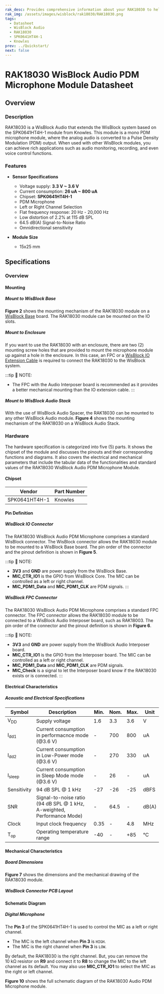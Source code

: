 ```yaml
---
rak_desc: Provides comprehensive information about your RAK18030 to help you use it. This information includes technical specifications, characteristics, and requirements, and it also discusses the device components.
rak_img: /assets/images/wisblock/rak18030/RAK18030.png
tags:
  - Datasheet
  - WisBlock Audio
  - RAK18030
  - SPK0641HT4H-1
  - Knowles
prev: ../Quickstart/
next: false
---
```


# RAK18030 WisBlock Audio PDM Microphone Module Datasheet

## Overview

### Description

RAK18030 is a WisBlock Audio that extends the WisBlock system based on the SPK0641HT4H-1 module from Knowles. This module is a mono PDM microphone module, where the analog audio is converted to a Pulse Density Modulation (PDM) output. When used with other WisBlock modules, you can achieve rich applications such as audio monitoring, recording, and even voice control functions.

### Features

* **Sensor Specifications**
    * Voltage supply: **3.3&nbsp;V ~ 3.6&nbsp;V**
    * Current consumption: **26&nbsp;uA ~ 800&nbsp;uA**
    * Chipset: **SPK0641HT4H-1**
    * PDM Microphone
    * Left or Right Channel Selection
    * Flat frequency response: 20&nbsp;Hz - 20,000&nbsp;Hz
    * Low distortion of 2.2% at 115&nbsp;dB SPL
    * 64.5&nbsp;dB(A) Signal-to-Noise Ratio
    * Omnidirectional sensitivity

* **Module Size**
    * 15x25&nbsp;mm

## Specifications

### Overview

<rk-img
  src="/assets/images/wisblock/rak18030/datasheet/rak18030.png"
  width="40%"
  caption="RAK18030 WisBlock Audio PDM Microphone Module top and bottom view"
/>

#### Mounting

##### Mount to WisBlock Base

**Figure 2** shows the mounting mechanism of the RAK18030 module on a [WisBlock Base](https://docs.rakwireless.com/Product-Categories/WisBlock/#wisblock-base) board. The RAK18030 module can be mounted on the IO slots.

<rk-img
  src="/assets/images/wisblock/rak18030/datasheet/rak18030-mount.png"
  width="50%"
  caption="RAK18030 mount to WisBlock Base"
/>

##### Mount to Enclosure

If you want to use the RAK18030 with an enclosure, there are two (2) mounting screw holes that are provided to mount the microphone module up against a hole in the enclosure. In this case, an FPC or a [WisBlock IO Extension Cable](/Product-Categories/WisBlock/RAK19008/Overview/) is required to connect the RAK18030 to the WisBlock system.

:::tip 📝 NOTE:
- The FPC with the Audio Interposer board is recommended as it provides a better mechanical mounting than the IO extension cable.
:::

<rk-img
  src="/assets/images/wisblock/rak18030/datasheet/rak18030-enclosure.png"
  width="50%"
  caption="RAK18030 mount to the enclosure"
/>

##### Mount to WisBlock Audio Stack

With the use of WisBlock Audio Spacer, the RAK18030 can be mounted to any other WisBlock Audio module. **Figure 4** shows the mounting mechanism of the RAK18030 on a WisBlock Audio Stack.

<rk-img
  src="/assets/images/wisblock/rak18030/datasheet/rak18030-audiostack.png"
  width="50%"
  caption="RAK18030 mount to WisBlock Audio Stack"
/>

### Hardware

The hardware specification is categorized into five (5) parts. It shows the chipset of the module and discusses the pinouts and their corresponding functions and diagrams. It also covers the electrical and mechanical parameters that include the tabular data of the functionalities and standard values of the RAK18030 WisBlock Audio PDM Microphone Module.


#### Chipset

| Vendor        | Part Number |
| ------------- | ----------- |
| SPK0641HT4H-1 | Knowles     |

#### Pin Definition

##### WisBlock IO Connector

The RAK18030 WisBlock Audio PDM Microphone comprises a standard WisBlock connector. The WisBlock connector allows the RAK18030 module to be mounted to a WisBlock Base board. The pin order of the connector and the pinout definition is shown in **Figure 5**.

<rk-img
  src="/assets/images/wisblock/rak18030/datasheet/rak18030-pinout.png"
  width="70%"
  caption="RAK18030 WisBlock Module pinout diagram"
/>

:::tip 📝 NOTE:
- **3V3** and **GND** are power supply from the WisBlock Base.
- **MIC_CTR_IO1** is the GPIO from WisBlock Core. The MIC can be controlled as a left or right channel.
- **MIC_PDM1_Data** and **MIC_PDM1_CLK** are PDM signals.
:::

##### WisBlock FPC Connector

The RAK18030 WisBlock Audio PDM Microphone comprises a standard FPC connector. The FPC connector allows the RAK18030 module to be connected to a WisBlock Audio Interposer board, such as RAK18003. The pin order of the connector and the pinout definition is shown in **Figure 6**.

<rk-img
  src="/assets/images/wisblock/rak18030/datasheet/rak18030-fpc.png"
  width="40%"
  caption="RAK18030 FPC connector pinout diagram"
/>

:::tip 📝 NOTE:
- **3V3** and **GND** are power supply from the WisBlock Audio Interposer board.
- **MIC_CTR_IO1** is the GPIO from the Interposer board. The MIC can be controlled as a left or right channel.
- **MIC_PDM1_Data** and **MIC_PDM1_CLK** are PDM signals.
- **MIC_Check** is a signal to let the Interposer board know if the RAK18030 exists or is connected.
:::


#### Electrical Characteristics

##### Acoustic and Electrical Specifications

| Symbol            | Description                                                                       | Min. | Nom. | Max. | Unit  |
| ----------------- | --------------------------------------------------------------------------------- | ---- | ---- | ---- | ----- |
| V<sub>DD</sub>    | Supply voltage                                                                    | 1.6  | 3.3  | 3.6  | V     |
| I<sub>dd1</sub>   | Current consumption in performacnce mode (@3.6&nbsp;V)                            | -    | 700  | 800  | uA    |
| I<sub>dd2</sub>   | Current consumption in Low-Power mode (@3.6&nbsp;V)                               | -    | 270  | 330  | uA    |
| I<sub>sleep</sub> | Current consumption in Sleep Mode mode (@3.6&nbsp;V)                              | -    | 26   | -    | uA    |
| Sensitivity       | 94&nbsp;dB SPL @ 1&nbsp;kHz                                                       | -27  | -26  | -25  | dBFS  |
| SNR               | Signal-to-noise ratio (94&nbsp;dB SPL @ 1&nbsp;kHz, A-weighted, Performance Mode) | -    | 64.5 | -    | dB(A) |
| Clock             | Input clock frequency                                                             | 0.35 | -    | 4.8  | MHz   |
| T<sub>op</sub>    | Operating temperature range                                                       | -40  | -    | +85  | °C    |

#### Mechanical Characteristics

##### Board Dimensions

**Figure 7** shows the dimensions and the mechanical drawing of the RAK18030 module.

<rk-img
  src="/assets/images/wisblock/rak18030/datasheet/rak18030-dim.png"
  width="60%"
  caption="RAK18030 WisBlock Sensor mechanical drawing"
/>

##### WisBlock Connector PCB Layout

<rk-img
  src="/assets/images/wisblock/rak18030/datasheet/wisblock-conn.png"
  width="100%"
  caption="WisBlock Connector PCB footprint and recommendations"
/>


#### Schematic Diagram

##### Digital Microphone

The **Pin 3** of the SPK0641HT4H-1 is used to control the MIC as a left or right channel.

- The MIC is the left channel when **Pin 3** is `HIGH`.
- The MIC is the right channel when **Pin 3** is `LOW`.

By default, the RAK18030 is the right channel. But, you can remove the 10&nbsp;kΩ resistor on **R9** and connect it to **R8** to change the MIC to the left channel as its default. You may also use **MIC_CTR_IO1** to select the MIC as the right or left channel.

<rk-img
  src="/assets/images/wisblock/rak18030/datasheet/rak18030-mic.png"
  width="60%"
  caption="RAK18030 WisBlock Digital Microphone schematic diagram"
/>

**Figure 10** shows the full schematic diagram of the RAK18030 Audio PDM Microphone module.

<rk-img
  src="/assets/images/wisblock/rak18030/datasheet/rak18030-schem.png"
  width="100%"
  caption="RAK18030 schematic diagram"
/>

